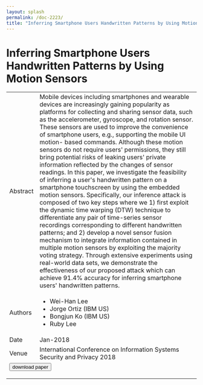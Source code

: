 ```yaml
---
layout: splash
permalink: /doc-2223/
title: "Inferring Smartphone Users Handwritten Patterns by Using Motion Sensors"
---
```


# Inferring Smartphone Users Handwritten Patterns by Using Motion Sensors

<table>
    <tbody>
    <tr>
        <td>Abstract</td>
        <td>Mobile devices including smartphones and wearable devices are increasingly gaining popularity as platforms for collecting and sharing sensor data, such as the accelerometer, gyroscope, and rotation sensor. These sensors are used to improve the convenience of smartphone users, e.g., supporting the mobile UI motion- based commands. Although these motion sensors do not require users' permissions, they still bring potential risks of leaking users' private information reflected by the changes of sensor readings. In this paper, we investigate the feasibility of inferring a user's handwritten pattern on a smartphone touchscreen by using the embedded motion sensors. Specifically, our inference attack is composed of two key steps where we 1) first exploit the dynamic time warping (DTW) technique to differentiate any pair of time-series sensor recordings corresponding to different handwritten patterns; and 2) develop a novel sensor fusion mechanism to integrate information contained in multiple motion sensors by exploiting the majority voting strategy. Through extensive experiments using real-world data sets, we demonstrate the effectiveness of our proposed attack which can achieve 91.4% accuracy for inferring smartphone users' handwritten patterns.</td>
    </tr>
    <tr>
        <td>Authors</td>
        <td>
            <ul>
                <li>Wei-Han Lee</li>
                <li>Jorge Ortiz (IBM US)</li>
                <li>Bongjun Ko (IBM US)</li>
                <li>Ruby Lee</li>
            </ul>
        </td>
    </tr>
    <tr>
        <td>Date</td>
        <td>Jan-2018</td>
    </tr>
    <tr>
        <td>Venue</td>
        <td>International Conference on Information Systems Security and Privacy 2018</td>
    </tr>
        <tr>
            <td colspan="2">
                <form method="get" action="https://ibm.box.com/v/doc-2223-paper">
                    <button type="submit">download paper</button>
                </form>
            </td>
        </tr>
    </tbody>
</table>
